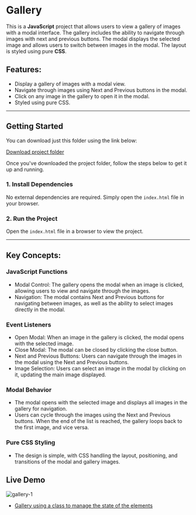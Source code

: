 # Gallery

This is a **JavaScript** project that allows users to view a gallery of images with a modal interface. The gallery includes the ability to navigate through images with next and previous buttons. The modal displays the selected image and allows users to switch between images in the modal. The layout is styled using pure **CSS**.
## Features:
- Display a gallery of images with a modal view.
- Navigate through images using Next and Previous buttons in the modal.
- Click on any image in the gallery to open it in the modal.
- Styled using pure CSS.

---

## Getting Started

You can download just this folder using the link below:

[Download project folder](https://downgit.github.io/#/home?url=https://github.com/armandomzn/javascript-components/tree/main/gallery)

Once you've downloaded the project folder, follow the steps below to get it up and running.

### 1. Install Dependencies
No external dependencies are required. Simply open the `index.html` file in your browser.

### 2. Run the Project
Open the `index.html` file in a browser to view the project.

---

## Key Concepts:

### JavaScript Functions
- Modal Control: The gallery opens the modal when an image is clicked, allowing users to view and navigate through the images.
- Navigation: The modal contains Next and Previous buttons for navigating between images, as well as the ability to select images directly in the modal.

### Event Listeners
- Open Modal: When an image in the gallery is clicked, the modal opens with the selected image.
- Close Modal: The modal can be closed by clicking the close button.
- Next and Previous Buttons: Users can navigate through the images in the modal using the Next and Previous buttons.
- Image Selection: Users can select an image in the modal by clicking on it, updating the main image displayed.

### Modal Behavior
- The modal opens with the selected image and displays all images in the gallery for navigation.
- Users can cycle through the images using the Next and Previous buttons. When the end of the list is reached, the gallery loops back to the first image, and vice versa.

### Pure CSS Styling
- The design is simple, with CSS handling the layout, positioning, and transitions of the modal and gallery images.

## Live Demo
![gallery-1](https://github.com/user-attachments/assets/d05cd071-9c50-49e7-9721-ecbcdaa88364)
- [Gallery using a class to manage the state of the elements](https://cheery-moonbeam-293c01.netlify.app/)
